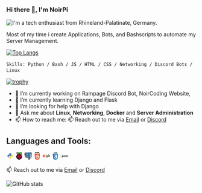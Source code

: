 ### Hi there 👋, I'm NoirPi
![I'm a tech enthusiast from **Rhineland-Palatinate, Germany**.](https://cdn.noircoding.de/files/MKRIYWIOOPEQ)


Most of my time i create Applications, Bots, and Bashscripts to automate my Server Management.

[![Top Langs](https://github-readme-stats.vercel.app/api/top-langs/?username=NoirPi)](https://github.com/anuraghazra/github-readme-stats)
```
Skills: Python / Bash / JS / HTML / CSS / Networking / Discord Bots / Linux 
```
[![trophy](https://github-profile-trophy.vercel.app/?username=NoirPi)](https://github.com/ryo-ma/github-profile-trophy)
- 🔭 I’m currently working on Rampage Discord Bot, NoirCoding Website,  
- 🌱 I’m currently learning Django and Flask 
- 🤔 I’m looking for help with Django 
- 💬 Ask me about **Linux**, **Networking**, **Docker** and **Server Administration** 
- 📫 How to reach me: 📫 Reach out to me via [Email](mailto:noirpi@noircoding.de) or [Discord](https://discord.gg/R6qAmWy) 


## **Languages and Tools:**

<code><img height="20" src="https://raw.githubusercontent.com/github/explore/80688e429a7d4ef2fca1e82350fe8e3517d3494d/topics/python/python.png"></code>
<code><img height="20" src="https://raw.githubusercontent.com/github/explore/80688e429a7d4ef2fca1e82350fe8e3517d3494d/topics/raspberry-pi/raspberry-pi.png"></code>
<code><img height="20" src="https://raw.githubusercontent.com/github/explore/80688e429a7d4ef2fca1e82350fe8e3517d3494d/topics/postgresql/postgresql.png"></code>
<code><img height="20" src="https://raw.githubusercontent.com/github/explore/80688e429a7d4ef2fca1e82350fe8e3517d3494d/topics/html/html.png"></code>
<code><img height="20" src="https://raw.githubusercontent.com/github/explore/80688e429a7d4ef2fca1e82350fe8e3517d3494d/topics/git/git.png"></code>
<code><img height="20" src="https://raw.githubusercontent.com/github/explore/80688e429a7d4ef2fca1e82350fe8e3517d3494d/topics/css/css.png"></code>
<code><img height="20" src="https://raw.githubusercontent.com/github/explore/80688e429a7d4ef2fca1e82350fe8e3517d3494d/topics/bash/bash.png"></code>

📫 Reach out to me via [Email](mailto:noirpi@noircoding.de) or [Discord](https://discord.gg/R6qAmWy)

![GitHub stats](https://github-readme-stats.vercel.app/api?username=NoirPi&show_icons=true&count_private=true)  
